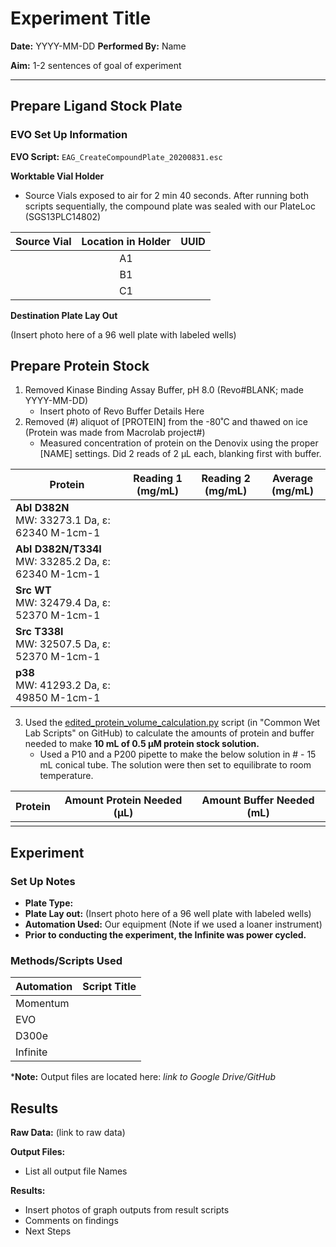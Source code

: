 # Experiment Title

**Date:** YYYY-MM-DD
**Performed By:** Name

**Aim:** 1-2 sentences of goal of experiment

---

## Prepare Ligand Stock Plate

### EVO Set Up Information

**EVO Script:** `EAG_CreateCompoundPlate_20200831.esc`

**Worktable Vial Holder**

* Source Vials exposed to air for 2 min 40 seconds. After running both scripts sequentially, the compound plate was sealed with our PlateLoc (SGS13PLC14802)

| Source Vial | Location in Holder | UUID |
| :---------: | :----------------: | :--: |
|             |         A1         |      |
|             |         B1         |      |
|             |         C1         |      |

**Destination Plate Lay Out**

(Insert photo here of a 96 well plate with labeled wells)

## Prepare Protein Stock

1. Removed Kinase Binding Assay Buffer, pH 8.0 (Revo#BLANK; made YYYY-MM-DD)
   * Insert photo of Revo Buffer Details Here
2. Removed (#) aliquot of [PROTEIN] from the -80˚C and thawed on ice (Protein was made from Macrolab project#)
   * Measured concentration of protein on the Denovix using the proper [NAME] settings. Did 2 reads of 2 µL each, blanking first with buffer.

| Protein                                                   | Reading 1 (mg/mL) | Reading 2 (mg/mL) | Average (mg/mL) |
| --------------------------------------------------------- | ----------------- | ----------------- | --------------- |
| **Abl D382N**<br />MW: 33273.1 Da, ε: 62340 M-1cm-1       |                   |                   |                 |
| **Abl D382N/T334I**<br />MW: 33285.2 Da, ε: 62340 M-1cm-1 |                   |                   |                 |
| **Src WT**<br/>MW: 32479.4 Da, ε: 52370 M-1cm-1           |                   |                   |                 |
| **Src T338I** <br/>MW: 32507.5 Da, ε: 52370 M-1cm-1       |                   |                   |                 |
| **p38** <br/>MW: 41293.2 Da, ε: 49850 M-1cm-1             |                   |                   |                 |

3. Used the [edited_protein_volume_calculation.py](https://github.com/choderalab/wetlab-protocols/blob/master/Frequent_calculations_during_experiment_preparation/WIP_python_scripts/edited_protein_volume_calculation.py) script (in "Common Wet Lab Scripts" on GitHub) to calculate the amounts of protein and buffer needed to make **10 mL of 0.5 µM protein stock solution.**
   * Used a P10 and a P200 pipette to make the below solution in # - 15 mL conical tube. The solution were then set to equilibrate to room temperature.

| Protein | Amount Protein Needed (µL) | Amount Buffer Needed (mL) |
| ------- | -------------------------- | ------------------------- |
|         |                            |                           |

## Experiment 

### Set Up Notes

* **Plate Type:**
* **Plate Lay out:** (Insert photo here of a 96 well plate with labeled wells)
* **Automation Used:** Our equipment (Note if we used a loaner instrument)
* **Prior to conducting the experiment, the Infinite was power cycled.**

### Methods/Scripts Used

| Automation | Script Title |
| ---------- | ------------ |
| Momentum   |              |
| EVO        |              |
| D300e      |              |
| Infinite   |              |

***Note:** Output files are located here: *link to Google Drive/GitHub*

## Results

**Raw Data:** (link to raw data)

**Output Files:**

* List all output file Names

**Results:**

* Insert photos of graph outputs from result scripts
* Comments on findings
* Next Steps
